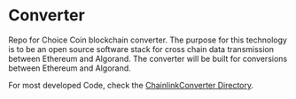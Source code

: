 # Converter
Repo for Choice Coin blockchain converter. The purpose for this technology is to be an open source software stack for cross chain data transmission between Ethereum and Algorand. The converter will be built for conversions between Ethereum and Algorand. 

For most developed Code, check the [ChainlinkConverter Directory](https://github.com/ChoiceCoin/converter/tree/main/ChainlinkConverter).
